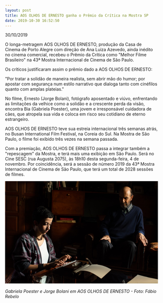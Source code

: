```yaml
---
layout: post
title: AOS OLHOS DE ERNESTO ganha o Prêmio da Crítica na Mostra SP
date: 2019-10-30 16:52:50
---
```

30/10/2019

O longa-metragem AOS OLHOS DE ERNESTO, produção da Casa de Cinema de Porto Alegre com direção de Ana Luiza Azevedo, ainda inédito no cinema comercial, recebeu o Prêmio da Crítica como "Melhor Filme Brasileiro" na 43ª Mostra Internacional de Cinema de Sâo Paulo.

Os críticos justificaram assim o prêmio dado a AOS OLHOS DE ERNESTO:

"Por tratar a solidão de maneira realista, sem abrir mão do humor; por apostar com segurança num estilo narrativo que dialoga tanto com cinéfilos quanto com amplas plateias."

No filme, Ernesto (Jorge Bolani), fotógrafo aposentado e viúvo, enfrentando as limitações da velhice como a solidão e a crescente perda da visão, encontra Bia (Gabriela Poester), uma jovem e irresponsável cuidadora de cães, que atropela sua vida e coloca em risco seu cotidiano de eterno estrangeiro.

AOS OLHOS DE ERNESTO teve sua estreia internacional três semanas atrás, no Busan International Film Festival, na Coreia do Sul. Na Mostra de São Paulo, o filme foi exibido três vezes na semana passada.

Com a premiação, AOS OLHOS DE ERNESTO passa a integrar também a "repescagem" da Mostra, e terá mais uma exibição em São Paulo. Será no Cine SESC (rua Augusta 2075), às 18h10 desta segunda-feira, 4 de novembro. Por coincidência, será a sessão de número 2019 da 43ª Mostra Internacional de Cinema de São Paulo, que terá um total de 2028 sessões de filmes.

![](/uploads/aode-carta.jpg)

*Gabriela Poester e Jorge Bolani em AOS OLHOS DE ERNESTO - Foto: Fábio Rebelo*
